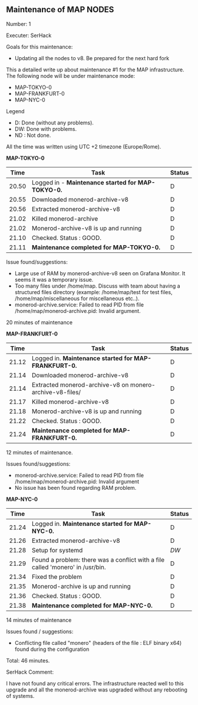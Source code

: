 ## Maintenance of MAP NODES

Number: 1

Executer: SerHack

Goals for this maintenance:
* Updating all the nodes to v8. Be prepared for the next hard fork

This a detailed write up about maintenance #1 for the MAP infrastructure. The following node will be under maintenance mode:

* MAP-TOKYO-0
* MAP-FRANKFURT-0
* MAP-NYC-0

Legend
* D: Done (without any problems).
* DW: Done with problems.
* ND : Not done. 

All the time was written using UTC +2 timezone (Europe/Rome).

**MAP-TOKYO-0**

| Time | Task | Status
--- | --- | ---
20.50 |  Logged in - **Maintenance started for MAP-TOKYO-0.** | D
20.55  | Downloaded monerod-archive-v8 | D
20.56 | Extracted monerod-archive-v8 | D
21.02 | Killed monerod-archive | D
21.02 | Monerod-archive-v8 is up and running | D
21.10 | Checked. Status : GOOD. | D 
21.11 | **Maintenance completed for MAP-TOKYO-0.** | D

Issue found/suggestions:
* Large use of RAM by monerod-archive-v8 seen on Grafana Monitor. It seems it was a temporary issue.
* Too many files under /home/map. Discuss with team about having a structured files directory (example: /home/map/test for test files, /home/map/miscellaneous for miscellaneous etc..).
* monerod-archive.service: Failed to read PID from file /home/map/monerod-archive.pid: Invalid argument.

20 minutes of maintenance

**MAP-FRANKFURT-0**

| Time | Task | Status
--- | --- | ---
21.12 | Logged in. **Maintenance started for MAP-FRANKFURT-0.** | D
21.14 | Downloaded monerod-archive-v8 | D
21.14 | Extracted monerod-archive-v8 on monero-archive-v8-files/ | D
21.17 | Killed monerod-archive-v8 | D
21.18 | Monerod-archive-v8 is up and running | D
21.22 | Checked. Status : GOOD. | D
21.24 | **Maintenance completed for MAP-FRANKFURT-0.** | D

12 minutes of maintenance.

Issues found/suggestions:

* monerod-archive.service: Failed to read PID from file /home/map/monerod-archive.pid: Invalid argument
* No issue has been found regarding RAM problem.

**MAP-NYC-0**

| Time | Task | Status
--- | --- | ---
21.24 | Logged in. **Maintenance started for MAP-NYC-0.** | D
21.26  | Extracted monerod-archive-v8 | D
21.28| Setup for systemd | _DW_
21.29 | Found a problem: there was a conflict with a file called 'monero' in /usr/bin. | D
21.34 | Fixed the problem | D
21.35 | Monerod-archive is up and running | D
21.36 | Checked. Status : GOOD. | D
21.38 | **Maintenance completed for MAP-NYC-0.** | D

14 minutes of maintenance

Issues found / suggestions:

* Conflicting file called "monero" (headers of the file : ELF binary x64) found during the configuration

Total: 46 minutes.

SerHack Comment:

I have not found any critical errors. The infrastructure reacted well to this upgrade and all the monerod-archive was upgraded without any rebooting of systems.   






